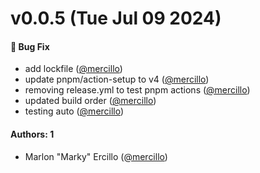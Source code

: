 # v0.0.5 (Tue Jul 09 2024)

#### 🐛 Bug Fix

- add lockfile ([@mercillo](https://github.com/mercillo))
- update pnpm/action-setup to v4 ([@mercillo](https://github.com/mercillo))
- removing release.yml to test pnpm actions ([@mercillo](https://github.com/mercillo))
- updated build order ([@mercillo](https://github.com/mercillo))
- testing auto ([@mercillo](https://github.com/mercillo))

#### Authors: 1

- Marlon "Marky" Ercillo ([@mercillo](https://github.com/mercillo))
